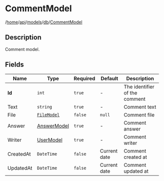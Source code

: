 # CommentModel

/[home](/README.md)/[api](/docs/api/README.md)/[models](/docs/api/README.md#models)/[db](/docs/api/README.md#database-models)/[CommentModel](/docs/api/models/db/Comment.md)

## Description

Comment model.

## Fields

| Name | Type | Required | Default | Description |
| ---- | ---- | -------- | ------- | ----------- |
| __Id__ | `int` | `true` | - | The identifier of the comment |
| Text | `string` | `true` | - | Comment text |
| File | [`FileModel`](File.md) | `false` | `null` | Comment file |
| Answer | [AnswerModel](Answer.md) | `true` | - | Comment answer |
| Writer | [UserModel](User.md) | `true` | - | Comment writer |
| CreatedAt | `DateTime` | `false` | Current date | Comment created at |
| UpdatedAt | `DateTime` | `false` | Current date | Comment updated at |
